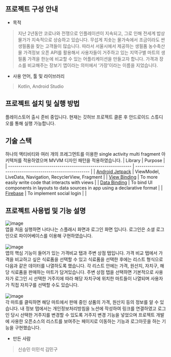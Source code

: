 ## 프로젝트 구성 안내
- 목적

> 지난 2년동안 코로나와 전쟁으로 인플레이션이 지속되고, 그로 인해 전세계 밥상물가가
지속적으로 상승하고 있습니다. 무섭게 치솟는 물가속에서 조금이라도 싼 생필품을 찾는
고객들이 많습니다. 따라서 서울시에서 제공하는 생필품 농수축산물 가격정보 오픈 API를
활용해서 사용자들이 거주하고 있는 지역구별 마트의 생필품 가격을 한눈에 비교할 수
있는 어플리케이션을 만들고자 합니다.
가격과 장소를 비교해주는 장보기 앱이라는 의미에서 ‘가장’이라는 이름을 지었습니다.

- 사용 언어, 툴 및 라이브러리
> Kotlin, Android Studio

## 프로젝트 설치 및 실행 방법
플레이스토어 출시 준비 중입니다. 현재는 깃허브 프로젝트 클론 후 안드로이드 스튜디오를 통해 실행 가능합니다.

## 기술 스택
하나의 액티비티와 여러 개의 프레그먼트를 이용한 single activity multi fragment 아키텍처를 적용하였으며 MVVM 디자인 패턴을 적용하였습니다.
 | Library                                                   | Purpose                                                   |
| ------------------------------------------------------------ | ------------------------------------------------------- |
| [Android Jetpack](https://developer.android.com/jetpack/androidx/releases/compose) |  ViewModel, LiveData, Navigation, RecyclerView, Fragment  |
| [View Binding](https://developer.android.com/topic/libraries/view-binding) | To more easily write code that interacts with views          |
| [Data Binding](https://developer.android.com/jetpack/androidx/releases/databinding) | To bind UI components in layouts to data sources in app using a declarative format          |
| [Firebase](https://firebase.google.com/)                     | To implement social login    |                                           | 

## 프로젝트 사용법 및 기능 설명
![image](https://user-images.githubusercontent.com/39687846/171976819-45e12b12-ba6d-4b45-b714-71710f1e1894.png)<br>
앱을 처음 실행하면 나타나는 스플래시 화면과 로그인 화면 입니다. 로그인은 소셜 로그인으로 파이어베이스를 이용해 구현하였습니다.<br><br>
![image](https://user-images.githubusercontent.com/39687846/171977830-dce88187-54fb-400e-89c6-ad2cb1a961dc.png)<br>
앱의 핵심 기능이 들어가 있는 가격비교 탭과 주변 상점 탭입니다. 가격 비교 탭에서 가격을 비교하고 싶은 식료품을 선택할 수 있고 식료품을 선택한 후에는 리스트 형식으로 다음과 같은 데이터를 나열하도록 했습니다. 각 리스트 안에는 가격, 원산지, 자치구, 해당 식료품을 판매하는 마트가 담겨있습니다.
주변 상점 탭을 선택하면 기본적으로 사용자가 로그인 시 선택한 거주지에 따라 해당 자치구에 위치한 마트들이 나열되며 사용자가 직접 자치구를 선택할 수도 있습니다.<br><br>
![image](https://user-images.githubusercontent.com/39687846/171985608-c4e28d0b-b94c-4f0e-b6cc-9f3633dd69ae.png)<br>
각 마트를 클릭하면 해당 마트에서 판매 중인 상품의 가격, 원산지 등의 정보를 알 수 있습니다. 내 정보 탭에서는 개인정보처리방침을 노션에 작성하여 링크를 연결하였고 로그인 당시 선택한 거주지를 변경할 수 있도록 거주지 변경 기능을 넣었으며 프로젝트 개발에 사용한 오픈소스의 리스트를 보여주는 페이지로 이동하는 기능과 로그아웃을 하는 기능을 구현했습니다. 




- 만든 사람
> 신승민
> 이민석
> 김민구
